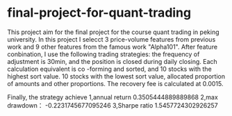 # final-project-for-quant-trading
This project aim for the final project for the course quant trading in peking university. In this project I selecct 3 price-volume features from previous work and 9 other features from the famous work "Alpha101". After feature conbination, I use the following trading strategies: the frequency of adjustment is 30min, and the position is closed during daily closing. Each calculation equivalent is co -forming and sorted, and 10 stocks with the highest sort value.
10 stocks with the lowest sort value, allocated proportion of amounts and other proportions. The recovery fee is calculated at 0.0015.

Finally, the strategy achieve
1,annual return 0.3505444889889868
2,max drawdown： -0.2231745677095246
3,Sharpe ratio 1.5457724302926257


